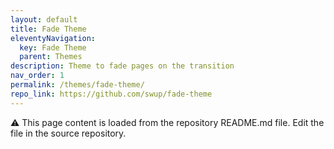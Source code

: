 ```yaml
---
layout: default
title: Fade Theme
eleventyNavigation:
  key: Fade Theme
  parent: Themes
description: Theme to fade pages on the transition
nav_order: 1
permalink: /themes/fade-theme/
repo_link: https://github.com/swup/fade-theme
---
```


⚠️ This page content is loaded from the repository README.md file. Edit the file in the source repository.
